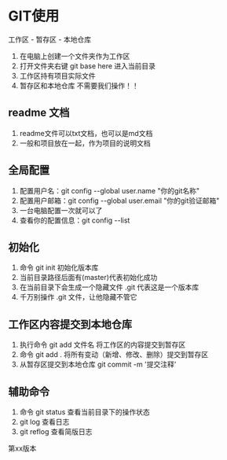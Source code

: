
# GIT使用

工作区 - 暂存区 - 本地仓库

1. 在电脑上创建一个文件夹作为工作区
2. 打开文件夹右键 git base here 进入当前目录
3. 工作区持有项目实际文件
4. 暂存区和本地仓库 不需要我们操作！！

## readme 文档
1. readme文件可以txt文档，也可以是md文档
2. 一般和项目放在一起，作为项目的说明文档

## 全局配置
1. 配置用户名：git config --global user.name "你的git名称"
2. 配置用户邮箱：git config --global user.email "你的git验证邮箱"
3. 一台电脑配置一次就可以了
4. 查看你的配置信息：git config --list

## 初始化
1. 命令 git init 初始化版本库
2. 当前目录路径后面有(master)代表初始化成功
3. 在当前目录下会生成一个隐藏文件 .git 代表这是一个版本库
4. 千万别操作 .git 文件，让他隐藏不管它

## 工作区内容提交到本地仓库
1. 执行命令 git add 文件名 将工作区的内容提交到暂存区
2. 命令 git add . 将所有变动（新增、修改、删除）提交到暂存区
3. 从暂存区提交到本地仓库 git commit -m '提交注释'

## 辅助命令
1. 命令 git status 查看当前目录下的操作状态
2. git log 查看日志
3. git reflog 查看简版日志

第xx版本

